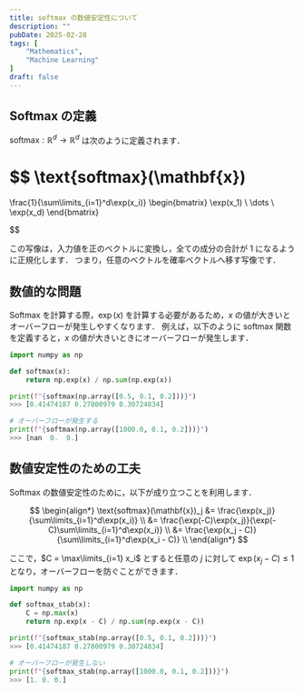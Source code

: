 ```yaml
---
title: softmax の数値安定性について
description: ""
pubDate: 2025-02-28
tags: [
    "Mathematics",
    "Machine Learning"
]
draft: false
---
```



## Softmax の定義

$\text{softmax}:\mathbb R^d\to\mathbb R^d$ は次のように定義されます．

$$
\text{softmax}(\mathbf{x})
=
\frac{1}{\sum\limits_{i=1}^d\exp(x_i)}
\begin{bmatrix}
\exp(x_1) \\
\dots \\
\exp(x_d)
\end{bmatrix}

$$

この写像は，入力値を正のベクトルに変換し，全ての成分の合計が 1 になるように正規化します．
つまり，任意のベクトルを確率ベクトルへ移す写像です．

## 数値的な問題

Softmax を計算する際，$\exp(x)$ を計算する必要があるため，$x$ の値が大きいとオーバーフローが発生しやすくなります．
例えば，以下のように softmax 関数を定義すると，$x$ の値が大きいときにオーバーフローが発生します．

```python
import numpy as np

def softmax(x):
    return np.exp(x) / np.sum(np.exp(x))

print(f"{softmax(np.array([0.5, 0.1, 0.2]))}")
>>> [0.41474187 0.27800979 0.30724834]

# オーバーフローが発生する
print(f"{softmax(np.array([1000.0, 0.1, 0.2]))}")
>>> [nan  0.  0.]
```

## 数値安定性のための工夫

Softmax の数値安定性のために，以下が成り立つことを利用します．

$$
\begin{align*}
\text{softmax}(\mathbf{x})_j
&= \frac{\exp(x_j)}{\sum\limits_{i=1}^d\exp(x_i)} \\
&= \frac{\exp(-C)\exp(x_j)}{\exp(-C)\sum\limits_{i=1}^d\exp(x_i)} \\
&= \frac{\exp(x_j - C)}{\sum\limits_{i=1}^d\exp(x_i - C)} \\
\end{align*}
$$

ここで，$C = \max\limits_{i=1} x_i$ とすると任意の $j$ に対して $\exp(x_j - C)\le 1$ となり，オーバーフローを防ぐことができます．

```python
import numpy as np

def softmax_stab(x):
    C = np.max(x)
    return np.exp(x - C) / np.sum(np.exp(x - C))

print(f"{softmax_stab(np.array([0.5, 0.1, 0.2]))}")
>>> [0.41474187 0.27800979 0.30724834]

# オーバーフローが発生しない
print(f"{softmax_stab(np.array([1000.0, 0.1, 0.2]))}")
>>> [1. 0. 0.]
```
